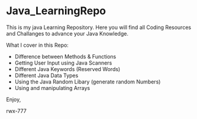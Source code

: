 # Java_LearningRepo
This is my java Learning Repository. 
Here you will find all Coding Resources and Challanges to advance your Java Knowledge.

What I cover in this Repo:

- Difference between Methods & Functions
- Getting User Input using Java Scanners
- Different Java Keywords (Reserved Words)
- Different Java Data Types
- Using the Java Random Libary (generate random Numbers)
- Using and manipulating Arrays


Enjoy,

rwx-777
